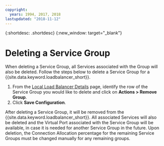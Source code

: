 ```yaml
---
copyright:
  years: 1994, 2017, 2018
lastupdated: "2018-11-12"
---
```


{:shortdesc: .shortdesc}
{:new_window: target="_blank"}

# Deleting a Service Group

When deleting a Service Group, all Services associated with the Group will also be deleted. Follow the steps below to delete a Service Group for a {{site.data.keyword.loadbalancer_short}}.

1. From the [Local Load Balancer Details](/docs/infrastructure/local-load-balancer?topic=local-load-balancer-viewing-local-load-balancer-details) page, identify the row of the Service Group you would like to delete and click on **Actions > Remove Group**.
2. Click **Save Configuration**.

After deleting a Service Group, it will be removed from the {{site.data.keyword.loadbalancer_short}}. All associated Services will also be deleted and the Virtual Port associated with the Service Group will be available, in case it is needed for another Service Group in the future. Upon deletion, the Connection Allocation percentage for the remaining Service Groups must be changed manually for any remaining groups.